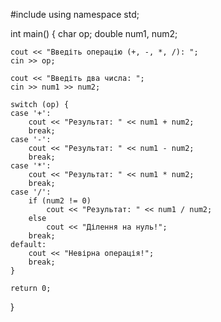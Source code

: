 #include <iostream>
using namespace std;

int main() {
    char op;
    double num1, num2;

    cout << "Введіть операцію (+, -, *, /): ";
    cin >> op;

    cout << "Введіть два числа: ";
    cin >> num1 >> num2;

    switch (op) {
    case '+':
        cout << "Результат: " << num1 + num2;
        break;
    case '-':
        cout << "Результат: " << num1 - num2;
        break;
    case '*':
        cout << "Результат: " << num1 * num2;
        break;
    case '/':
        if (num2 != 0)
            cout << "Результат: " << num1 / num2;
        else
            cout << "Ділення на нуль!";
        break;
    default:
        cout << "Невірна операція!";
        break;
    }

    return 0;
}
